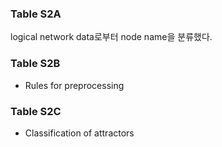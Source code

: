 ### Table S2A 
logical network data로부터 node name을 분류했다. 

### Table S2B
* Rules for preprocessing 

### Table S2C
* Classification of attractors
